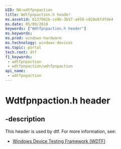 ```yaml
---
UID: NA:wdtfpnpaction
title: Wdtfpnpaction.h header
ms.assetid: b137902b-ce9b-3b57-a450-c028e6fdfde4
ms.date: 05/09/2018
keywords: ["Wdtfpnpaction.h header"]
ms.keywords: 
ms.prod: windows-hardware
ms.technology: windows-devices
ms.topic: portal
tech.root: dtf
f1_keywords:
 - wdtfpnpaction
 - wdtfpnpaction/wdtfpnpaction
api_name:
 - wdtfpnpaction
---
```


# Wdtfpnpaction.h header


## -description

This header is used by dtf. For more information, see:

- [Windows Device Testing Framework (WDTF)](../_dtf/index.md)

